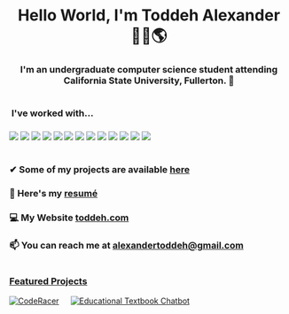 
<h1 align="center">Hello World, I'm Toddeh Alexander 🙋‍♂️🌎 </h1>
<h3 align="center">I'm an undergraduate computer science student attending California State University, Fullerton. 🐘

<h1></h1>

<p align="left">
  
<h3 style="vertical-align:top; margin:4px" > I've worked with... <h3>
<img src="https://img.shields.io/badge/HTML-E34F26?style=for-the-badge&logo=html5&logoColor=white">
<img src="https://img.shields.io/badge/CSS-1572B6?style=for-the-badge&logo=css3&logoColor=white">
<img src="https://img.shields.io/badge/JavaScript-F7DF1E?style=for-the-badge&logo=javascript&logoColor=black">
<img src="https://img.shields.io/badge/React-20232A?style=for-the-badge&logo=react&logoColor=61DAFB">
<img src="https://img.shields.io/badge/Node.js-43853D?style=for-the-badge&logo=node.js&logoColor=white">
<img src="https://img.shields.io/badge/TypeScript-007ACC?style=for-the-badge&logo=typescript&logoColor=white">
<img src="https://img.shields.io/badge/PHP-777BB4?style=for-the-badge&logo=php&logoColor=white">
<img src="https://img.shields.io/badge/MySQL-00000F?style=for-the-badge&logo=mysql&logoColor=white">
<img src="https://img.shields.io/badge/Flask-000000?style=for-the-badge&logo=flask&logoColor=white">
<img src="https://img.shields.io/badge/Python-14354C?style=for-the-badge&logo=python&logoColor=white">
<img src="https://img.shields.io/badge/C%2B%2B-00599C?style=for-the-badge&logo=c%2B%2B&logoColor=white">
<img src="https://img.shields.io/badge/Swift-FA7343?style=for-the-badge&logo=swift&logoColor=white">
<img src="https://img.shields.io/badge/R-276DC3?style=for-the-badge&logo=r&logoColor=white">

<h1></h1>

<!--Projects-->
### ✔ Some of my projects are available [here](https://github.com/toddehalexander?tab=repositories)

### 📄 Here's my [resumé](https://toddeh.com/assets/Resume/Toddeh_Alexander_Resume.pdf)

### 💻 My Website [toddeh.com](https://toddeh.com)

### 📫 You can reach me at **alexandertoddeh@gmail.com**

<h1></h1>

### <ins>Featured Projects</ins>

[![CodeRacer](https://github-readme-stats.vercel.app/api/pin/?username=toddehalexander&repo=CodeRacer&theme=dracula)](https://github.com/toddehalexander/CodeRacer)&ensp;&ensp;&ensp;[![Educational Textbook Chatbot](https://github-readme-stats.vercel.app/api/pin/?username=toddehalexander&repo=Educational-Textbook-Chatbot&theme=dracula)](https://github.com/toddehalexander/Educational-Textbook-Chatbot)


